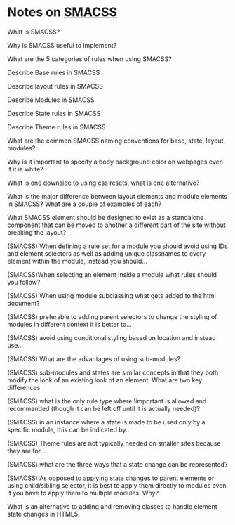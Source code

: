 # Notes on [SMACSS](https://smacss.com/book/)

What is SMACSS?

Why is SMACSS useful to implement?

What are the 5 categories of rules when using SMACSS?

Describe Base rules in SMACSS

Describe layout rules in SMACSS

Describe Modules in SMACSS

Describe State rules in SMACSS

Describe Theme rules in SMACSS

What are the common SMACSS naming conventions for base, state, layout, modules?

Why is it important to specify a body background color on webpages even if it is white?

What is one downside to using css resets, what is one alternative?

What is the major difference between layout elements and module elements in SMACSS? What are a couple of examples of each?

What SMACSS element should be designed to exist as a standalone component that can be moved to another a different
part of the site without breaking the layout?

(SMACSS) When defining a rule set for a module you should avoid using IDs and element selectors as well as adding unique classnames to 
every element within the module, instead you should...

(SMACSS)When selecting an element inside a module what rules should you follow? 

(SMACSS) When using module subclassing what gets added to the html document?

(SMACSS) preferable to adding parent selectors to change the styling of modules in different context it is better
to...

(SMACSS) avoid using conditional styling based on location and instead use...

(SMACSS) What are the advantages of using sub-modules?

(SMACSS) sub-modules and states are similar concepts in that they both modify the look of an existing look of an
element.  What are two key differences

(SMACSS) what is the only rule type where !important is allowed and recommended (though it can be left off until
it is actually needed)?

(SMACSS) in an instance where a state is made to be used only by a specific module, this can be indicated by...

(SMACSS) Theme rules are not typically needed on smaller sites because they are for...

(SMACSS) what are the three ways that a state change can be represented?

(SMACSS) As opposed to applying state changes to parent elements or using child/sibling selector,
it is best to apply them directly to modules even if you have to apply them to multiple modules.  Why?

What is an alternative to adding and removing classes to handle element state changes in HTML5
